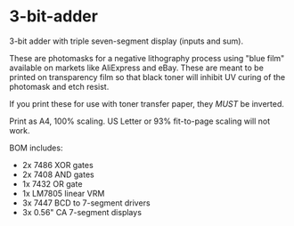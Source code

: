 # 3-bit-adder
3-bit adder with triple seven-segment display (inputs and sum).

These are photomasks for a negative lithography process using "blue film" available on markets like AliExpress and eBay. These are meant to be printed on transparency film so that black toner will inhibit UV curing of the photomask and etch resist. 

If you print these for use with toner transfer paper, they *MUST* be inverted.

Print as A4, 100% scaling. US Letter or 93% fit-to-page scaling will not work.

BOM includes: 
* 2x 7486 XOR gates
* 2x 7408 AND gates
* 1x 7432 OR gate
* 1x LM7805 linear VRM
* 3x 7447 BCD to 7-segment drivers
* 3x 0.56" CA 7-segment displays

